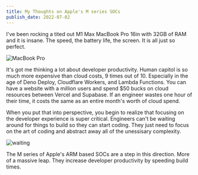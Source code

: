 ```yaml
---
title: My Thoughts on Apple's M series SOCs
publish_date: 2022-07-02
---
```


I've been rocking a tited out M1 Max MacBook Pro 16in with 32GB of RAM and it is insane. The speed, the battery life, the screen. It is all just so perfect.

![MacBook Pro](https://images.unsplash.com/photo-1517336714731-489689fd1ca8?ixlib=rb-1.2.1&ixid=MnwxMjA3fDB8MHxwaG90by1wYWdlfHx8fGVufDB8fHx8&auto=format&fit=crop&w=1626&q=80)

It's got me thinking a lot about developer productivity. Human capitol is so much more expensive than cloud costs, 9 times out of 10. Especially in the age of Deno Deploy, Cloudflare Workers, and Lambda Functions. You can have a website with a million users and spend $50 bucks on cloud resources between Vercel and Supabase. If an engineer wastes one hour of their time, it costs the same as an entire month's worth of cloud spend.

When you put that into perspective, you begin to realize that focusing on the developer experience is super critical. Engineers can't be waiting around for things to build so they can start coding. They just need to focus on the art of coding and abstract away all of the unessisary complexity.

![waiting](https://tsal-eszuskq0bptlfh8awbb.stackpathdns.com/wp-content/uploads/beans/images/Waiting-Memes-52918-aad4877.jpg)

The M series of Apple's ARM based SOCs are a step in this direction. More of a massive leap. They increase developer productivity by speeding build times.
